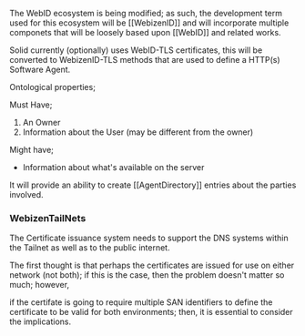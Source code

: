 The WebID ecosystem is being modified; as such, the development term used for this ecosystem will be [[WebizenID]] and will incorporate multiple componets that will be loosely based upon [[WebID]] and related works.

Solid currently (optionally) uses WebID-TLS certificates, this will be converted to WebizenID-TLS methods that are used to define a HTTP(s) Software Agent. 

Ontological properties;

Must Have;
1. An Owner
2. Information about the User (may be different from the owner)

Might have;
- Information about what's available on the server

It will provide an ability to create [[AgentDirectory]] entries about the parties involved.

### WebizenTailNets

The Certificate issuance system needs to support the DNS systems within the Tailnet as well as to the public internet.  

The first thought is that perhaps the certificates are issued for use on either network (not both); if this is the case, then the problem doesn't matter so much; however, 

if the certifate is going to require multiple SAN identifiers to define the certificate to be valid for both environments; then, it is essential to consider the implications.

